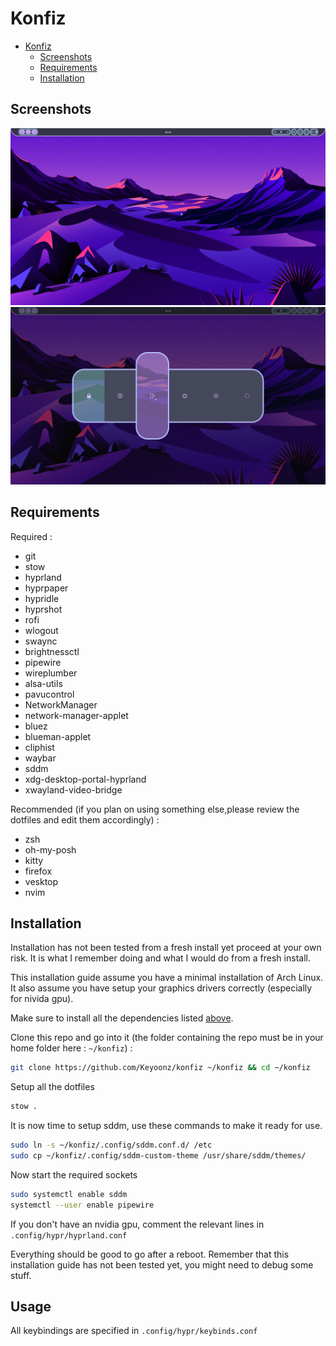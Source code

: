 # Konfiz

<!--toc:start-->
- [Konfiz](#konfiz)
  - [Screenshots](#screenshots)
  - [Requirements](#requirements)
  - [Installation](#installation)
<!--toc:end-->

## Screenshots

![Desktop](screenshots/desktop.png)
![Logout menu](screenshots/logout.png)

## Requirements

Required :

- git
- stow
- hyprland
- hyprpaper
- hypridle
- hyprshot
- rofi
- wlogout
- swaync
- brightnessctl
- pipewire
- wireplumber
- alsa-utils
- pavucontrol
- NetworkManager
- network-manager-applet
- bluez
- blueman-applet
- cliphist
- waybar
- sddm
- xdg-desktop-portal-hyprland
- xwayland-video-bridge

Recommended (if you plan on using something else,please review the dotfiles and edit them accordingly) :

- zsh
- oh-my-posh
- kitty
- firefox
- vesktop
- nvim

## Installation

Installation has not been tested from a fresh install yet proceed at your own risk.
It is what I remember doing and what I would do from a fresh install.

This installation guide assume you have a minimal installation of Arch Linux. It also assume you have setup your graphics drivers correctly (especially for nivida gpu).

Make sure to install all the dependencies listed [above](#requirements).

Clone this repo and go into it (the folder containing the repo must be in your home folder here : `~/konfiz`) :

```bash
git clone https://github.com/Keyoonz/konfiz ~/konfiz && cd ~/konfiz
```

Setup all the dotfiles

```bash
stow .
```

It is now time to setup sddm, use these commands to make it ready for use.

```bash
sudo ln -s ~/konfiz/.config/sddm.conf.d/ /etc
sudo cp ~/konfiz/.config/sddm-custom-theme /usr/share/sddm/themes/
```

Now start the required sockets

```bash
sudo systemctl enable sddm
systemctl --user enable pipewire
```

If you don't have an nvidia gpu, comment the relevant lines in `.config/hypr/hyprland.conf`

Everything should be good to go after a reboot.
Remember that this installation guide has not been tested yet, you might need to debug some stuff.

## Usage

All keybindings are specified in `.config/hypr/keybinds.conf`
